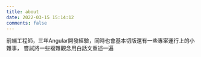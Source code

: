 ```yaml
---
title: about
date: 2022-03-15 15:14:12
comments: false
---
```



前端工程師，三年Angular開發經驗，同時也會基本切版還有一些專案運行上的小雜事，
嘗試將一些複雜觀念用白話文重述一遍